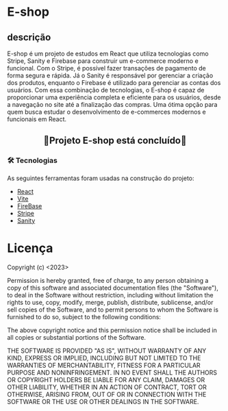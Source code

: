 # E-shop

## descrição
E-shop é um projeto de estudos em React que utiliza tecnologias como Stripe, Sanity e Firebase para construir um e-commerce moderno e funcional. Com o Stripe, é possível fazer transações de pagamento de forma segura e rápida. Já o Sanity é responsável por gerenciar a criação dos produtos, enquanto o Firebase é utilizado para gerenciar as contas dos usuários. Com essa combinação de tecnologias, o E-shop é capaz de proporcionar uma experiência completa e eficiente para os usuários, desde a navegação no site até a finalização das compras. Uma ótima opção para quem busca estudar o desenvolvimento de e-commerces modernos e funcionais em React.

<h2 align="center"> 
	🚀Projeto E-shop está concluído🚀
</h2>

### 🛠 Tecnologias

As seguintes ferramentas foram usadas na construção do projeto:

- [React](https://pt-br.reactjs.org/)
- [Vite](https://vitejs.dev/)
- [FireBase](https://firebase.google.com/?hl=pt)
- [Stripe](https://stripe.com/br)
- [Sanity](https://www.sanity.io/)

# Licença

Copyright (c) <2023> <Samuel>

Permission is hereby granted, free of charge, to any person obtaining a copy
of this software and associated documentation files (the "Software"), to deal
in the Software without restriction, including without limitation the rights
to use, copy, modify, merge, publish, distribute, sublicense, and/or sell
copies of the Software, and to permit persons to whom the Software is
furnished to do so, subject to the following conditions:

The above copyright notice and this permission notice shall be included in all
copies or substantial portions of the Software.

THE SOFTWARE IS PROVIDED "AS IS", WITHOUT WARRANTY OF ANY KIND, EXPRESS OR
IMPLIED, INCLUDING BUT NOT LIMITED TO THE WARRANTIES OF MERCHANTABILITY,
FITNESS FOR A PARTICULAR PURPOSE AND NONINFRINGEMENT. IN NO EVENT SHALL THE
AUTHORS OR COPYRIGHT HOLDERS BE LIABLE FOR ANY CLAIM, DAMAGES OR OTHER
LIABILITY, WHETHER IN AN ACTION OF CONTRACT, TORT OR OTHERWISE, ARISING FROM,
OUT OF OR IN CONNECTION WITH THE SOFTWARE OR THE USE OR OTHER DEALINGS IN THE
SOFTWARE.
